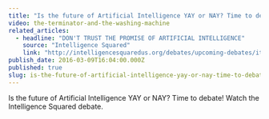 ```yaml
---
title: "Is the future of Artificial Intelligence YAY or NAY? Time to debate!"
video: the-terminator-and-the-washing-machine
related_articles:
  - headline: "DON'T TRUST THE PROMISE OF ARTIFICIAL INTELLIGENCE"
    source: "Intelligence Squared"
    link: "http://intelligencesquaredus.org/debates/upcoming-debates/item/1494-artificial-intelligence-the-risks-could-outweigh-the-rewards&tab=4"
publish_date: 2016-03-09T16:04:00.000Z
published: true
slug: is-the-future-of-artificial-intelligence-yay-or-nay-time-to-debate
---
```

Is the future of Artificial Intelligence YAY or NAY? Time to debate! Watch the Intelligence Squared debate.

